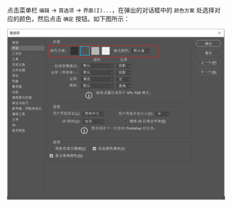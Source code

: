 点击菜单栏 `编辑` -> `首选项` -> `界面(I)...`，在弹出的对话框中的 `颜色方案` 处选择对应的颜色，然后点击 `确定` 按钮。如下图所示：

![01](./images/01.png)

